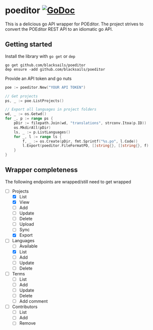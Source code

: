 # poeditor [![GoDoc](https://godoc.org/github.com/blacksails/poeditor?status.svg)](https://godoc.org/github.com/blacksails/poeditor)

This is a delicious go API wrapper for POEditor. The project strives to convert
the POEditor REST API to an idiomatic go API.

## Getting started

Install the library with `go get` or `dep`

```
go get github.com/blacksails/poeditor
dep ensure -add github.com/blacksails/poeditor
```

Provide an API token and go nuts

```go
poe := poeditor.New("YOUR API TOKEN")

// Get projects
ps, _ := poe.ListProjects()

// Export all languages in project folders
wd, _ := os.Getwd()
for _, p := range ps {
    pDir := filepath.Join(wd, "translations", strconv.Itoa(p.ID))
    os.MkdirAll(pDir)
    ls, _ := p.ListLanguages()
    for _, l := range ls {
        f, _ := os.Create(pDir, fmt.Sprintf("%s.po", l.Code))
        l.Export(poeditor.FileFormatPO, []string{}, []string{}, f)
    }
}
```

## Wrapper completeness
The following endpoints are wrapped/still need to get wrapped

- [ ] Projects
  - [x] List
  - [x] View
  - [ ] Add
  - [ ] Update
  - [ ] Delete
  - [ ] Upload
  - [ ] Sync
  - [x] Export
- [ ] Languages
  - [ ] Available
  - [x] List
  - [ ] Add
  - [ ] Update
  - [ ] Delete
- [ ] Terms
  - [ ] List
  - [ ] Add
  - [ ] Update
  - [ ] Delete
  - [ ] Add comment
- [ ] Contributors
  - [ ] List
  - [ ] Add
  - [ ] Remove
